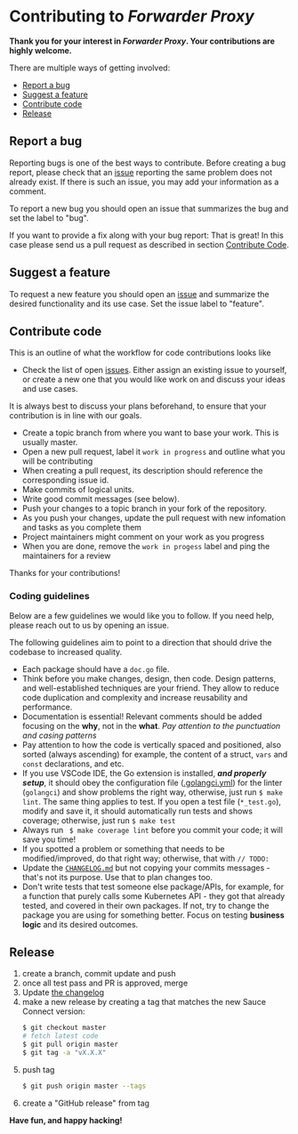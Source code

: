 # Contributing to _Forwarder Proxy_

**Thank you for your interest in _Forwarder Proxy_. Your contributions are highly welcome.**

There are multiple ways of getting involved:

- [Report a bug](#report-a-bug)
- [Suggest a feature](#suggest-a-feature)
- [Contribute code](#contribute-code)
- [Release](#release)

## Report a bug
Reporting bugs is one of the best ways to contribute. Before creating a bug report, please check that an [issue](/issues) reporting the same problem does not already exist. If there is such an issue, you may add your information as a comment.

To report a new bug you should open an issue that summarizes the bug and set the label to "bug".

If you want to provide a fix along with your bug report: That is great! In this case please send us a pull request as described in section [Contribute Code](#contribute-code).

## Suggest a feature
To request a new feature you should open an [issue](../../issues/new) and summarize the desired functionality and its use case. Set the issue label to "feature".

## Contribute code

This is an outline of what the workflow for code contributions looks like

- Check the list of open [issues](../../issues). Either assign an existing issue to yourself, or
create a new one that you would like work on and discuss your ideas and use cases.

It is always best to discuss your plans beforehand, to ensure that your contribution is in line with our goals.

- Create a topic branch from where you want to base your work. This is usually master.
- Open a new pull request, label it `work in progress` and outline what you will be contributing
- When creating a pull request, its description should reference the corresponding issue id.
- Make commits of logical units.
- Write good commit messages (see below).
- Push your changes to a topic branch in your fork of the repository.
- As you push your changes, update the pull request with new infomation and tasks as you complete them
- Project maintainers might comment on your work as you progress
- When you are done, remove the `work in progess` label and ping the maintainers for a review

Thanks for your contributions!

### Coding guidelines

Below are a few guidelines we would like you to follow.
If you need help, please reach out to us by opening an issue.

The following guidelines aim to point to a direction that should drive the codebase to increased quality.

- Each package should have a `doc.go` file.
- Think before you make changes, design, then code. Design patterns, and well-established techniques are your friend. They allow to reduce code duplication and complexity and increase reusability and performance.
- Documentation is essential! Relevant comments should be added focusing on the **why**, not in the **what**. _Pay attention to the punctuation and casing patterns_
- Pay attention to how the code is vertically spaced and positioned, also sorted (always ascending) for example, the content of a struct, `vars` and `const` declarations, and etc.
- If you use VSCode IDE, the Go extension is installed, **_and properly setup_**, it should obey the configuration file ([.golangci.yml](.golangci.yml)) for the linter (`golangci`) and show problems the right way, otherwise, just run `$ make lint`. The same thing applies to test. If you open a test file (`*_test.go`), modify and save it, it should automatically run tests and shows coverage; otherwise, just run `$ make test`
- Always run ` $ make coverage lint` before you commit your code; it will save you time!
- If you spotted a problem or something that needs to be modified/improved, do that right way; otherwise, that with `// TODO:`
- Update the [`CHANGELOG.md`](CHANGELOG.md) but not copying your commits messages - that's not its purpose. Use that to plan changes too.
- Don't write tests that test someone else package/APIs, for example, for a function that purely calls some Kubernetes API - they got that already tested, and covered in their own packages. If not, try to change the package you are using for something better. Focus on testing **business logic** and its desired outcomes.

## Release

1. create a branch, commit update and push
1. once all test pass and PR is approved, merge
1. Update [the changelog](CHANGELOG)
1. make a new release by creating a tag that matches the new Sauce Connect version:
   ```sh
   $ git checkout master
   # fetch latest code
   $ git pull origin master
   $ git tag -a "vX.X.X"
   ```
1. push tag
   ```sh
   $ git push origin master --tags
   ```
1. create a "GitHub release" from tag

**Have fun, and happy hacking!**
